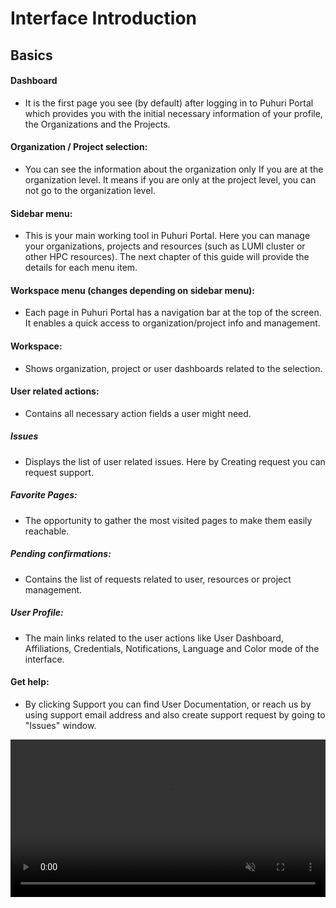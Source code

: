 # Interface Introduction

## Basics

#### Dashboard 
- It is the first page you see (by default) after logging in to Puhuri Portal which provides you with the initial necessary information of your profile, the Organizations and the Projects.

#### Organization / Project selection:
- You can see the information about the organization only If you are at the organization level. It means if you are only at the project level, you can not go to the organization level.

#### Sidebar menu:
- This is your main working tool in Puhuri Portal. Here you can manage your organizations, projects and resources (such as LUMI cluster or other HPC resources). The next chapter of this guide will provide the details for each menu item.

#### Workspace menu (changes depending on sidebar menu): 
-  Each page in Puhuri Portal has a navigation bar at the top of the screen. It enables a quick access to organization/project info and management.

#### Workspace: 
- Shows organization, project or user dashboards related to the selection.

#### User related actions:
- Contains all necessary action fields a user might need.

##### Issues 
  - Displays the list of user related issues. Here by Creating request you can request support.

##### Favorite Pages:
  - The opportunity to gather the most visited pages to make them easily reachable.

##### Pending confirmations:
- Contains the list of requests related to user, resources or project management.

##### User Profile:
- The main links related to the user actions like User Dashboard, Affiliations, Credentials, Notifications, Language and Color mode of the interface.

#### Get help: 
- By clicking Support you can find User Documentation, or reach us by using support email address and also create support request by going to "Issues" window.

<video controls width="100%" autoplay="true" muted loop >
  <source src="../assets/videos/interface-basics.mp4" type="video/mp4">
</video>
